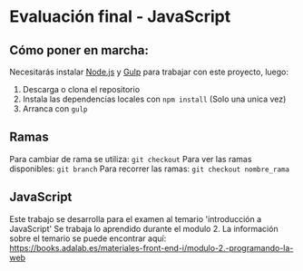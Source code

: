 # Evaluación final - JavaScript

## Cómo poner en marcha:

Necesitarás instalar [Node.js](https://nodejs.org/) y [Gulp](https://gulpjs.com) para trabajar con este proyecto, luego:

1. Descarga o clona el repositorio
2. Instala las dependencias locales con `npm install` (Solo una unica vez)
3. Arranca con `gulp`

## Ramas

Para cambiar de rama se utiliza: `git checkout`
Para ver las ramas disponibles: `git branch`
Para recorrer las ramas: `git checkout nombre_rama`

## JavaScript

Este trabajo se desarrolla para el examen al temario 'introducción a JavaScript'
Se trabaja lo aprendido durante el modulo 2. La información sobre el temario se puede encontrar aquí:
https://books.adalab.es/materiales-front-end-i/modulo-2.-programando-la-web


